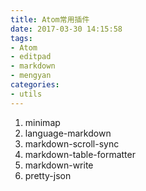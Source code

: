 ```yaml
---
title: Atom常用插件
date: 2017-03-30 14:15:58
tags:
- Atom
- editpad
- markdown
- mengyan
categories:
- utils
---
```


1. minimap
2. language-markdown
3. markdown-scroll-sync
4. markdown-table-formatter
5. markdown-write
6. pretty-json
